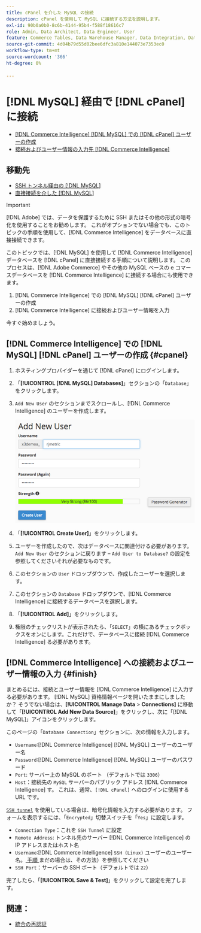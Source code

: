 ```yaml
---
title: cPanel を介した MySQL の接続
description: cPanel を使用して MySQL に接続する方法を説明します。
exl-id: 90b0a0b0-8c6b-4144-95b4-f588f18616c7
role: Admin, Data Architect, Data Engineer, User
feature: Commerce Tables, Data Warehouse Manager, Data Integration, Data Import/Export, SQL Report Builder
source-git-commit: 4d04b79d55d02bee6dfc3a810e144073e7353ec0
workflow-type: tm+mt
source-wordcount: '366'
ht-degree: 0%

---
```


# [!DNL MySQL] 経由で [!DNL cPanel] に接続

* [ [!DNL Commerce Intelligence] [!DNL MySQL] での  [!DNL cPanel] ユーザーの作成](#cpanel)
* [接続およびユーザー情報の入力先  [!DNL Commerce Intelligence]](#finish)

## 移動先

* [SSH トンネル経由の [!DNL MySQL]](../integrations/mysql-via-ssh-tunnel.md)
* [直接接続を介した [!DNL MySQL]](../integrations/mysql-via-a-direct-connection.md)

>[!IMPORTANT]
>
>[!DNL Adobe] では、データを保護するために SSH またはその他の形式の暗号化を使用することをお勧めします。 これがオプションでない場合でも、このトピックの手順を使用して、[!DNL Commerce Intelligence] をデータベースに直接接続できます。

このトピックでは、[!DNL MySQL] を使用して [!DNL Commerce Intelligence] データベースを [!DNL cPanel] に直接接続する手順について説明します。 このプロセスは、[!DNL Adobe Commerce] やその他の MySQL ベースの e コマースデータベースを [!DNL Commerce Intelligence] に接続する場合にも使用できます。

1. [!DNL Commerce Intelligence] での [!DNL MySQL] [!DNL cPanel] ユーザーの作成
1. [!DNL Commerce Intelligence] に接続およびユーザー情報を入力

今すぐ始めましょう。

## [!DNL Commerce Intelligence] での [!DNL MySQL] [!DNL cPanel] ユーザーの作成 {#cpanel}

1. ホスティングプロバイダーを通じて [!DNL cPanel] にログインします。
1. 「**[!UICONTROL [!DNL MySQL] Databases]**」セクションの「`Database`」をクリックします。
1. `Add New User` のセクションまでスクロールし、[!DNL Commerce Intelligence] のユーザーを作成します。

   ![ 作成ユーザーフォームを示す cPanel MySQL データベースインターフェイス ](../../../assets/create-mbi-mysql-user-cpanel.png)

1. 「**[!UICONTROL Create User]**」をクリックします。
1. ユーザーを作成したので、次はデータベースに関連付ける必要があります。 `Add New User` のセクションに戻ります – `Add User to Database?` の設定を参照してくださいそれが必要なものです。
1. このセクションの `User` ドロップダウンで、作成したユーザーを選択します。
1. このセクションの `Database` ドロップダウンで、[!DNL Commerce Intelligence] に接続するデータベースを選択します。
1. 「**[!UICONTROL Add]**」をクリックします。
1. 権限のチェックリストが表示されたら、「`SELECT`」の横にあるチェックボックスをオンにします。これだけで、データベースに接続 [!DNL Commerce Intelligence] る必要があります。

## [!DNL Commerce Intelligence] への接続およびユーザー情報の入力 {#finish}

まとめるには、接続とユーザー情報を [!DNL Commerce Intelligence] に入力する必要があります。 [!DNL MySQL] 資格情報ページを開いたままにしましたか？ そうでない場合は、**[!UICONTROL Manage Data** > **Connections]** に移動して「**[!UICONTROL Add New Data Source]**」をクリックし、次に「[!DNL MySQL]」アイコンをクリックします。

このページの「`Database Connection`」セクションに、次の情報を入力します。

* `Username`:[!DNL Commerce Intelligence] [!DNL MySQL] ユーザーのユーザー名
* `Password`:[!DNL Commerce Intelligence] [!DNL MySQL] ユーザーのパスワード
* `Port`: サーバー上の MySQL のポート （デフォルトでは `3306`）
* `Host`：接続先の `MySQL` サーバーのパブリック アドレス [!DNL Commerce Intelligence] す。 これは、通常、`[!DNL cPanel]` へのログインに使用する URL です。

[`SSH tunnel`](../integrations/mysql-via-ssh-tunnel.md) を使用している場合は、暗号化情報を入力する必要があります。 フォームを表示するには、「`Encrypted`」切替スイッチを「`Yes`」に設定します。

* `Connection Type`：これを `SSH Tunnel` に設定
* `Remote Address`: トンネル先のサーバー [!DNL Commerce Intelligence] の IP アドレスまたはホスト名
* `Username`:[!DNL Commerce Intelligence] `SSH (Linux)` ユーザーのユーザー名。[ 手順 ](../../../data-analyst/importing-data/integrations/mysql-via-ssh-tunnel.md) まだの場合は、その方法）を参照してください
* `SSH Port`：サーバーの SSH ポート（デフォルトでは `22`）

完了したら、「**[!UICONTROL Save & Test]**」をクリックして設定を完了します。

## 関連：

* [ 統合の再認証 ](https://experienceleague.adobe.com/docs/commerce-knowledge-base/kb/how-to/mbi-reauthenticating-integrations.html)

